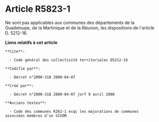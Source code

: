 # Article R5823-1

Ne sont pas applicables aux communes des départements de la Guadeloupe, de la Martinique et de la Réunion, les dispositions
de l'article D. 5212-16.

**Liens relatifs à cet article**

	**Cite**:

	  - Code général des collectivité territoriales D5212-16

	**Codifié par**:

	  - Décret n°2000-318 2000-04-07

	**Créé par**:

	  - Décret n°2000-318 2000-04-07 jorf 9 avril 2000

	**Anciens textes**:

	  - Code des communes R262-1 ecqc les majorations de communes associées membres d'un SIVOM
